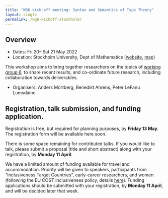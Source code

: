 ```yaml
---
title: "WG6 kick-off meeting: Syntax and Semantics of Type Theory"
layout: single
permalink: /wg6-kickoff-stockholm/
---
```


## Overview

- Dates: Fri 20– Sat 21 May 2022
- Location: Stockholm University, Dept of Mathematics ([website](https://www.su.se/matematiska-institutionen/), [map](https://w3w.co/classic.handbook.proven))

This workshop aims to bring together researchers on the topics of [working group 6](/wg6), to share recent results, and co-ordinate future research, including collaboration towards deliverables.

- Organisers: Anders Mörtberg, Benedikt Ahrens, Peter LeFanu Lumsdaine

## Registration, talk submission, and funding application.

Registration is free, but required for planning purposes, by **Friday 13 May**.  The registration form will be available here soon.

There is some space remaining for contributed talks. If you would like to talk, please submit a proposal (title and short abstract) along with your registration, by **Monday 11 April**.

We have a limited amount of funding available for travel and accommodation.  Priority will be given to speakers, participants from “Inclusiveness Target Countries”, early-career researchers, and women (following the EU COST inclusiveness policy, details [here](https://www.cost.eu/about/cost-strategy/excellence-and-inclusiveness/)).  Funding applications should be submitted with your registration, by **Monday 11 April**, and will be decided later that week.
